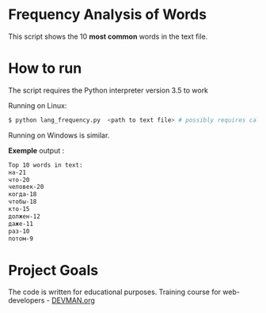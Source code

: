 # Frequency Analysis of Words

This script shows the 10 **most common** words in the text file.

# How to run

The script requires the Python interpreter version 3.5 to work

Running on Linux:

```bash
$ python lang_frequency.py  <path to text file> # possibly requires call of python3 executive instead of just python
```
Running on Windows is similar.

**Exemple** output :
```bash
Top 10 words in text: 
на-21
что-20
человек-20
когда-18
чтобы-18
кто-15
должен-12
даже-11
раз-10
потом-9
```

# Project Goals

The code is written for educational purposes. Training course for web-developers - [DEVMAN.org](https://devman.org)
